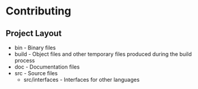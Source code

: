 # Contributing

## Project Layout

* bin - Binary files
* build - Object files and other temporary files produced during the build process
* doc - Documentation files
* src - Source files
    - src/interfaces - Interfaces for other languages
